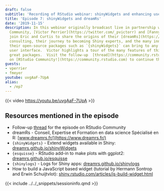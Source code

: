 ```yaml
---
draft: false
subtitle: 'Recording of RStudio webinar: shinyWidgets and enhancing user interfaces'
title: 'Episode 7: shinyWidgets and dreamRs'
date: '2019-11-15'
description: In this webinar originally broadcast live in partnership with RStudio
  Community, [Victor Perrier](https://twitter.com/_pvictorr) and [Fanny Meyer](https://twitter.com/_mfaan)
  join Eric and Curtis to share the origins of their [dreamRs](https://www.dreamrs.fr/)
  consulting, their journey to becoming Shiny experts, and the many innovations that
  their open-source packages such as `{shinyWidgets}` can bring to any Shiny application
  user interface.  Victor highlights a tour of the many features of this and other
  great packages.  Visit the follow-up  [thread](https://community.rstudio.com/t/shiny-developer-series-webinar-discussion-episode-7-victor-perrier-fanny-meyer-on-dreamrs-and-tools-to-customize-the-look-feel-of-your-app/44851)
  on [RStudio Community!](https://community.rstudio.com) to continue the discussion!
guests:
- vperrier
- fmeyer
youtube: uvgAaF-7UpA
alias:
  - /ep7
---
```


{{< video https://youtu.be/uvgAaF-7UpA >}}

## Resources mentioned in the episode

* Follow-up [thread](https://community.rstudio.com/t/shiny-developer-series-webinar-discussion-episode-7-victor-perrier-fanny-meyer-on-dreamrs-and-tools-to-customize-the-look-feel-of-your-app/44851) for the episode on RStudio Community
* dreamRs - Conseil, Expertise et Formation en data science Spécialisé en R: [www.dreamrs.fr/](https://www.dreamrs.fr/)
* `{shinyWidgets}` - Extend widgets available in Shiny: [dreamrs.github.io/shinyWidgets](https://dreamrs.github.io/shinyWidgets/index.html)
* `{esquisse}` - RStudio add-in to make plots with ggplot2: [dreamrs.github.io/esquisse](https://dreamrs.github.io/esquisse/)
* `{shinylogs}` - Logs for Shiny apps: [dreamrs.github.io/shinylogs](https://dreamrs.github.io/shinylogs/)
* How to build a JavaScript based widget (tutorial by Hermann Sontrop and Erwin Schuijtvlot): [shiny.rstudio.com/articles/js-build-widget.html](https://shiny.rstudio.com/articles/js-build-widget.html)

{{< include ../../_snippets/sessioninfo.qmd >}}
